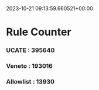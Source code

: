 2023-10-21 09:13:59.660521+00:00
# Rule Counter 
 ### UCATE : 395640

 ### Veneto : 193016

 ### Allowlist : 13930